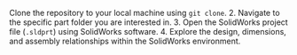 Clone the repository to your local machine using `git clone`.
2. Navigate to the specific part folder you are interested in.
3. Open the SolidWorks project file (`.sldprt`) using SolidWorks software.
4. Explore the design, dimensions, and assembly relationships within the SolidWorks environment.

